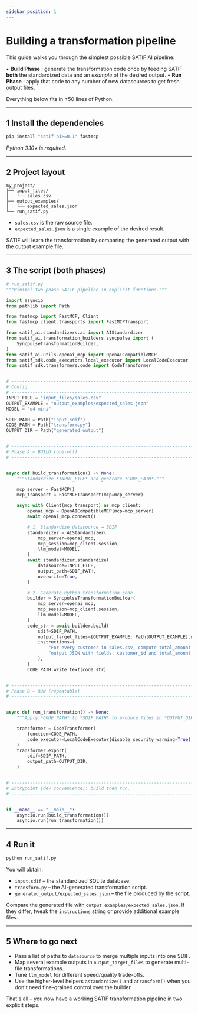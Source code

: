 ```yaml
---
sidebar_position: 1
---
```


# Building a transformation pipeline

This guide walks you through the simplest possible SATIF AI pipeline:

• **Build Phase**  : generate the transformation code once by feeding SATIF **both** the standardized data and an *example* of the desired output.
• **Run Phase**  : apply that code to any number of new datasources to get fresh output files.

Everything below fits in ±50 lines of Python.

---

## 1  Install the dependencies

```bash
pip install "satif-ai>=0.1" fastmcp
```

*Python 3.10+ is required.*

---

## 2  Project layout

```
my_project/
├── input_files/
│   └── sales.csv
├── output_examples/
│   └── expected_sales.json
└── run_satif.py
```

* `sales.csv` is the raw source file.
* `expected_sales.json` is a single example of the desired result.

SATIF will learn the transformation by comparing the generated output with the output example file.

---

## 3  The script (both phases)

```python
# run_satif.py
"""Minimal two-phase SATIF pipeline in explicit functions."""

import asyncio
from pathlib import Path

from fastmcp import FastMCP, Client
from fastmcp.client.transports import FastMCPTransport

from satif_ai.standardizers.ai import AIStandardizer
from satif_ai.transformation_builders.syncpulse import (
    SyncpulseTransformationBuilder,
)
from satif_ai.utils.openai_mcp import OpenAICompatibleMCP
from satif_sdk.code_executors.local_executor import LocalCodeExecutor
from satif_sdk.transformers.code import CodeTransformer


# ---------------------------------------------------------------------------
# Config
# ---------------------------------------------------------------------------
INPUT_FILE = "input_files/sales.csv"
OUTPUT_EXAMPLE = "output_examples/expected_sales.json"
MODEL = "o4-mini"

SDIF_PATH = Path("input.sdif")
CODE_PATH = Path("transform.py")
OUTPUT_DIR = Path("generated_output")


# ---------------------------------------------------------------------------
# Phase A – BUILD (one-off)
# ---------------------------------------------------------------------------


async def build_transformation() -> None:
    """Standardize *INPUT_FILE* and generate *CODE_PATH*."""

    mcp_server = FastMCP()
    mcp_transport = FastMCPTransport(mcp=mcp_server)

    async with Client(mcp_transport) as mcp_client:
        openai_mcp = OpenAICompatibleMCP(mcp=mcp_server)
        await openai_mcp.connect()

        # 1  Standardize datasource → SDIF
        standardizer = AIStandardizer(
            mcp_server=openai_mcp,
            mcp_session=mcp_client.session,
            llm_model=MODEL,
        )
        await standardizer.standardize(
            datasource=INPUT_FILE,
            output_path=SDIF_PATH,
            overwrite=True,
        )

        # 2  Generate Python transformation code
        builder = SyncpulseTransformationBuilder(
            mcp_server=openai_mcp,
            mcp_session=mcp_client.session,
            llm_model=MODEL,
        )
        code_str = await builder.build(
            sdif=SDIF_PATH,
            output_target_files={OUTPUT_EXAMPLE: Path(OUTPUT_EXAMPLE).name},
            instructions=(
                "For every customer in sales.csv, compute total_amount and "
                "output JSON with fields: customer_id and total_amount."
            ),
        )
        CODE_PATH.write_text(code_str)


# ---------------------------------------------------------------------------
# Phase B – RUN (repeatable)
# ---------------------------------------------------------------------------


async def run_transformation() -> None:
    """Apply *CODE_PATH* to *SDIF_PATH* to produce files in *OUTPUT_DIR*."""

    transformer = CodeTransformer(
        function=CODE_PATH,
        code_executor=LocalCodeExecutor(disable_security_warning=True),
    )
    transformer.export(
        sdif=SDIF_PATH,
        output_path=OUTPUT_DIR,
    )


# ---------------------------------------------------------------------------
# Entrypoint (dev convenience): build then run.
# ---------------------------------------------------------------------------


if __name__ == "__main__":
    asyncio.run(build_transformation())
    asyncio.run(run_transformation())
```

---

## 4  Run it

```bash
python run_satif.py
```

You will obtain:

* `input.sdif` – the standardized SQLite database.
* `transform.py` – the AI-generated transformation script.
* `generated_output/expected_sales.json` – the file produced by the script.

Compare the generated file with `output_examples/expected_sales.json`. If they differ, tweak the `instructions` string or provide additional example files.

---

## 5  Where to go next

* Pass a list of paths to `datasource` to merge multiple inputs into one SDIF.
* Map several example outputs in `output_target_files` to generate multi-file transformations.
* Tune `llm_model` for different speed/quality trade-offs.
* Use the higher-level helpers `astandardize()` and `atransform()` when you don't need fine-grained control over the builder.

That's all – you now have a working SATIF transformation pipeline in two explicit steps.
